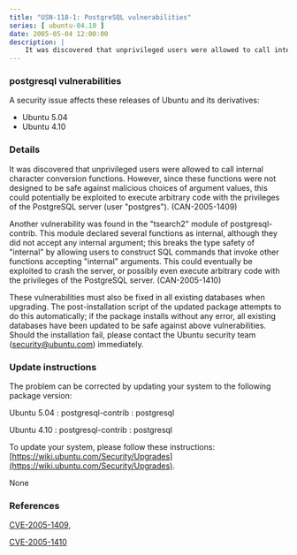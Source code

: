 ```yaml
---
title: "USN-118-1: PostgreSQL vulnerabilities"
series: [ ubuntu-04.10 ]
date: 2005-05-04 12:00:00
description: |
    It was discovered that unprivileged users were allowed to call internal character conversion functions. However, since these functions were not designed to be safe against malicious choices of argument values, this could potentially be exploited to execute arbitrary code with the privileges of the PostgreSQL server (user &quot;postgres&quot;). (CAN-2005-1409)
--- 
```

 
### postgresql vulnerabilities

A security issue affects these releases of Ubuntu and its derivatives:

* Ubuntu 5.04
* Ubuntu 4.10

### Details

It was discovered that unprivileged users were allowed to call internal character conversion functions. However, since these functions were not designed to be safe against malicious choices of argument values, this could potentially be exploited to execute arbitrary code with the privileges of the PostgreSQL server (user &quot;postgres&quot;). (CAN-2005-1409)

Another vulnerability was found in the &quot;tsearch2&quot; module of postgresql-contrib. This module declared several functions as internal, although they did not accept any internal argument; this breaks the type safety of &quot;internal&quot; by allowing users to construct SQL commands that invoke other functions accepting &quot;internal&quot; arguments. This could eventually be exploited to crash the server, or possibly even execute arbitrary code with the privileges of the PostgreSQL server. (CAN-2005-1410)

These vulnerabilities must also be fixed in all existing databases when upgrading. The post-installation script of the updated package attempts to do this automatically; if the package installs without any error, all existing databases have been updated to be safe against above vulnerabilities. Should the installation fail, please contact the Ubuntu security team (security@ubuntu.com) immediately.

### Update instructions

The problem can be corrected by updating your system to the following package version:

Ubuntu 5.04
 : postgresql-contrib 
 : postgresql 

Ubuntu 4.10
 : postgresql-contrib 
 : postgresql 

To update your system, please follow these instructions: [https://wiki.ubuntu.com/Security/Upgrades](https://wiki.ubuntu.com/Security/Upgrades).

None

### References

 [CVE-2005-1409](http://people.ubuntu.com/~ubuntu-security/cve/CVE-2005-1409), 

 [CVE-2005-1410](http://people.ubuntu.com/~ubuntu-security/cve/CVE-2005-1410)
 
